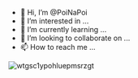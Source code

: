 - 👋 Hi, I’m @PoiNaPoi
- 👀 I’m interested in ...
- 🌱 I’m currently learning ...
- 💞️ I’m looking to collaborate on ...
- 📫 How to reach me ...

<!---
PoiNaPoi/PoiNaPoi is a ✨ special ✨ repository because its `README.md` (this file) appears on your GitHub profile.
You can click the Preview link to take a look at your changes.
--->
![wtgsc1ypohluepmsrzgt](https://user-images.githubusercontent.com/43021555/158737564-60ef6709-9e54-461c-a4e9-255a983dad25.png)
